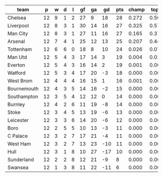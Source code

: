 |    team     | p  | w | d | l | gf | ga | gd  | pts | champ | top2  | top3  | top4  |  5-7  | bot4  | bot3  | bot2  |
|-------------|----|---|---|---|----|----|-----|-----|-------|-------|-------|-------|-------|-------|-------|-------|
| Chelsea     | 12 | 9 | 1 | 2 | 27 |  9 |  18 |  28 | 0.272 | 0.505 | 0.719 | 0.870 | 0.121 | 0.000 | 0.000 | 0.000|
| Liverpool   | 12 | 8 | 3 | 1 | 30 | 14 |  16 |  27 | 0.325 | 0.575 | 0.768 | 0.902 | 0.091 | 0.000 | 0.000 | 0.000|
| Man City    | 12 | 8 | 3 | 1 | 27 | 11 |  16 |  27 | 0.165 | 0.370 | 0.582 | 0.787 | 0.189 | 0.000 | 0.000 | 0.000|
| Arsenal     | 12 | 7 | 4 | 1 | 25 | 12 |  13 |  25 | 0.207 | 0.441 | 0.660 | 0.836 | 0.149 | 0.000 | 0.000 | 0.000|
| Tottenham   | 12 | 6 | 6 | 0 | 18 |  8 |  10 |  24 | 0.026 | 0.079 | 0.178 | 0.342 | 0.502 | 0.001 | 0.001 | 0.000|
| Man Utd     | 12 | 5 | 4 | 3 | 17 | 14 |   3 |  19 | 0.004 | 0.019 | 0.050 | 0.124 | 0.469 | 0.014 | 0.008 | 0.003|
| Everton     | 12 | 5 | 4 | 3 | 16 | 14 |   2 |  19 | 0.001 | 0.006 | 0.019 | 0.051 | 0.324 | 0.047 | 0.027 | 0.013|
| Watford     | 12 | 5 | 3 | 4 | 17 | 20 |  -3 |  18 | 0.000 | 0.001 | 0.008 | 0.027 | 0.237 | 0.080 | 0.048 | 0.027|
| West Brom   | 12 | 4 | 4 | 4 | 16 | 15 |   1 |  16 | 0.001 | 0.002 | 0.007 | 0.022 | 0.206 | 0.105 | 0.065 | 0.034|
| Bournemouth | 12 | 4 | 3 | 5 | 14 | 16 |  -2 |  15 | 0.000 | 0.001 | 0.003 | 0.009 | 0.123 | 0.187 | 0.127 | 0.071|
| Southampton | 12 | 3 | 5 | 4 | 12 | 12 |   0 |  14 | 0.000 | 0.000 | 0.002 | 0.007 | 0.115 | 0.195 | 0.134 | 0.081|
| Burnley     | 12 | 4 | 2 | 6 | 11 | 19 |  -8 |  14 | 0.000 | 0.000 | 0.002 | 0.005 | 0.068 | 0.284 | 0.205 | 0.127|
| Stoke       | 12 | 3 | 4 | 5 | 13 | 19 |  -6 |  13 | 0.000 | 0.000 | 0.001 | 0.004 | 0.072 | 0.281 | 0.203 | 0.124|
| Leicester   | 12 | 3 | 3 | 6 | 14 | 20 |  -6 |  12 | 0.000 | 0.000 | 0.001 | 0.003 | 0.088 | 0.255 | 0.181 | 0.113|
| Boro        | 12 | 2 | 5 | 5 | 10 | 13 |  -3 |  11 | 0.000 | 0.000 | 0.001 | 0.004 | 0.069 | 0.307 | 0.226 | 0.142|
| C Palace    | 12 | 3 | 2 | 7 | 17 | 21 |  -4 |  11 | 0.000 | 0.000 | 0.001 | 0.004 | 0.065 | 0.313 | 0.233 | 0.152|
| West Ham    | 12 | 3 | 2 | 7 | 13 | 23 | -10 |  11 | 0.000 | 0.000 | 0.001 | 0.003 | 0.042 | 0.381 | 0.288 | 0.191|
| Hull        | 12 | 3 | 1 | 8 | 10 | 27 | -17 |  10 | 0.000 | 0.000 | 0.000 | 0.001 | 0.028 | 0.485 | 0.382 | 0.274|
| Sunderland  | 12 | 2 | 2 | 8 | 12 | 21 |  -9 |   8 | 0.000 | 0.000 | 0.000 | 0.001 | 0.013 | 0.586 | 0.493 | 0.376|
| Swansea     | 12 | 1 | 3 | 8 | 11 | 22 | -11 |   6 | 0.000 | 0.000 | 0.000 | 0.001 | 0.030 | 0.479 | 0.379 | 0.273|
